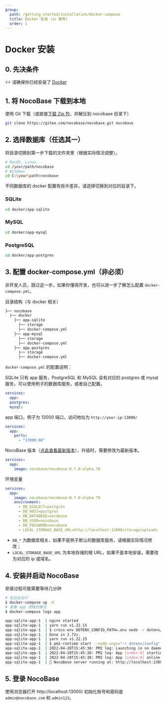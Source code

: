 ```yaml
---
group:
  path: /getting-started/installation/docker-compose
  title: Docker 安装 (👍 推荐)
  order: 1
---
```


# Docker 安装

## 0. 先决条件

⚡⚡ 请确保你已经安装了 [Docker](https://docs.docker.com/get-docker/)

## 1. 将 NocoBase 下载到本地

使用 Git 下载（或直接[下载 Zip 包](https://gitee.com/nocobase/nocobase/repository/archive/main.zip)，并解压到 nocobase 目录下）

```bash
git clone https://gitee.com/nocobase/nocobase.git nocobase
```

## 2. 选择数据库（任选其一）

将目录切换到第一步下载的文件夹里（根据实际情况调整）。

```bash
# MacOS, Linux...
cd /your/path/nocobase
# Windows
cd C:\your\path\nocobase
```

不同数据库的 docker 配置有些许差异，请选择切换到对应的目录下。

### SQLite

```bash
cd docker/app-sqlite
```

### MySQL

```bash
cd docker/app-mysql
```

### PostgreSQL

```bash
cd docker/app-postgres
```

## 3. 配置 docker-compose.yml（非必须）

<Alert>

非开发人员，跳过这一步。如果你懂得开发，也可以进一步了解怎么配置 `docker-compose.yml`。

</Alert>

目录结构（与 docker 相关）

```bash
├── nocobase
  ├── docker
    ├── app-sqlite
      ├── storage
      ├── docker-compose.yml
    ├── app-mysql
      ├── storage
      ├── docker-compose.yml
    ├── app-postgres
      ├── storage
      ├── docker-compose.yml
```

`docker-compose.yml` 的配置说明：

SQLite 只有 app 服务，PostgreSQL 和 MySQL 会有对应的 postgres 或 mysql 服务，可以使用例子的数据库服务，或者自己配置。

```yml
services:
  app:
  postgres:
  mysql:
```

app 端口，例子为 13000 端口，访问地址为 `http://your-ip:13000/`

```yml
services:
  app:
    ports:
      - "13000:80"
```

NocoBase 版本（[点此查看最新版本](https://hub.docker.com/r/nocobase/nocobase/tags)），升级时，需要修改为最新版本。

```yml
services:
  app:
    image: nocobase/nocobase:0.7.0-alpha.78
```

环境变量

```yml
services:
  app:
    image: nocobase/nocobase:0.7.0-alpha.78
    environment:
      - DB_DIALECT=postgres
      - DB_HOST=postgres
      - DB_DATABASE=nocobase
      - DB_USER=nocobase
      - DB_PASSWORD=nocobase
      - LOCAL_STORAGE_BASE_URL=http://localhost:13000/storage/uploads
```

- `DB_*` 为数据库相关，如果不是例子默认的数据库服务，请根据实际情况修改；
- `LOCAL_STORAGE_BASE_URL` 为本地存储的根 URL，如果不是本地安装，需要改为对应的 ip 或域名。

## 4. 安装并启动 NocoBase

安装过程可能需要等待几分钟

```bash
# 在后台运行
$ docker-compose up -d
# 查看 app 进程的情况
$ docker-compose logs app

app-sqlite-app-1  | nginx started
app-sqlite-app-1  | yarn run v1.22.15
app-sqlite-app-1  | $ cross-env DOTENV_CONFIG_PATH=.env node -r dotenv/config packages/app/server/lib/index.js install -s
app-sqlite-app-1  | Done in 2.72s.
app-sqlite-app-1  | yarn run v1.22.15
app-sqlite-app-1  | $ pm2-runtime start --node-args="-r dotenv/config" packages/app/server/lib/index.js -- start
app-sqlite-app-1  | 2022-04-28T15:45:38: PM2 log: Launching in no daemon mode
app-sqlite-app-1  | 2022-04-28T15:45:38: PM2 log: App [index:0] starting in -fork mode-
app-sqlite-app-1  | 2022-04-28T15:45:38: PM2 log: App [index:0] online
app-sqlite-app-1  | 🚀 NocoBase server running at: http://localhost:13000/
```

## 5. 登录 NocoBase

使用浏览器打开 http://localhost:13000/ 初始化账号和密码是 `admin@nocobase.com` 和 `admin123`。
